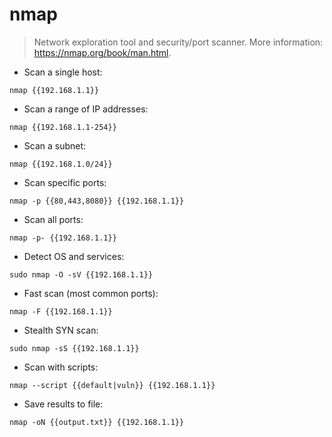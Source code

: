 # nmap

> Network exploration tool and security/port scanner.
> More information: <https://nmap.org/book/man.html>.

- Scan a single host:

`nmap {{192.168.1.1}}`

- Scan a range of IP addresses:

`nmap {{192.168.1.1-254}}`

- Scan a subnet:

`nmap {{192.168.1.0/24}}`

- Scan specific ports:

`nmap -p {{80,443,8080}} {{192.168.1.1}}`

- Scan all ports:

`nmap -p- {{192.168.1.1}}`

- Detect OS and services:

`sudo nmap -O -sV {{192.168.1.1}}`

- Fast scan (most common ports):

`nmap -F {{192.168.1.1}}`

- Stealth SYN scan:

`sudo nmap -sS {{192.168.1.1}}`

- Scan with scripts:

`nmap --script {{default|vuln}} {{192.168.1.1}}`

- Save results to file:

`nmap -oN {{output.txt}} {{192.168.1.1}}`